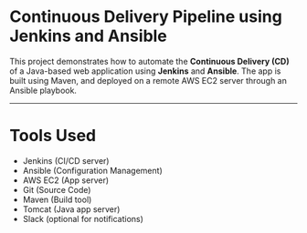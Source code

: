 # Continuous Delivery Pipeline using Jenkins and Ansible

This project demonstrates how to automate the **Continuous Delivery (CD)** of a Java-based web application using **Jenkins** and **Ansible**. The app is built using Maven, and deployed on a remote AWS EC2 server through an Ansible playbook.

---

# Tools Used

- Jenkins (CI/CD server)
- Ansible (Configuration Management)
- AWS EC2 (App server)
- Git (Source Code)
- Maven (Build tool)
- Tomcat (Java app server)
- Slack (optional for notifications)


